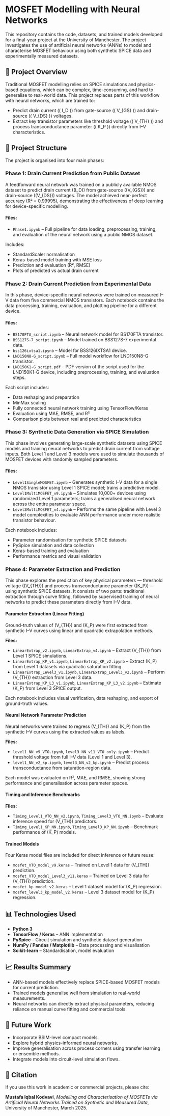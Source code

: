 
# MOSFET Modelling with Neural Networks

This repository contains the code, datasets, and trained models developed for a final-year project at the University of Manchester. The project investigates the use of artificial neural networks (ANNs) to model and characterise MOSFET behaviour using both synthetic SPICE data and experimentally measured datasets.

## 🧠 Project Overview

Traditional MOSFET modelling relies on SPICE simulations and physics-based equations, which can be complex, time-consuming, and hard to generalise to real-world data. This project replaces parts of this workflow with neural networks, which are trained to:

- Predict drain current (\( I_D \)) from gate-source (\( V_{GS} \)) and drain-source (\( V_{DS} \)) voltages.
- Extract key transistor parameters like threshold voltage (\( V_{TH} \)) and process transconductance parameter (\( K_P \)) directly from I–V characteristics.

## 📁 Project Structure

The project is organised into four main phases:

### Phase 1: Drain Current Prediction from Public Dataset

A feedforward neural network was trained on a publicly available NMOS dataset to predict drain current (\(I_D\)) from gate-source (\(V_{GS}\)) and drain-source (\(V_{DS}\)) voltages. The model achieved near-perfect accuracy (R² = 0.99995), demonstrating the effectiveness of deep learning for device-specific modelling.

#### Files:
- `Phase1.ipynb` – Full pipeline for data loading, preprocessing, training, and evaluation of the neural network using a public NMOS dataset.

Includes:
- StandardScaler normalisation
- Keras-based model training with MSE loss
- Prediction and evaluation (R², RMSE)
- Plots of predicted vs actual drain current


### Phase 2: Drain Current Prediction from Experimental Data

In this phase, device-specific neural networks were trained on measured I–V data from five commercial NMOS transistors. Each notebook contains the data processing, training, evaluation, and plotting pipeline for a different device.

#### Files:
- `BS170FTA_script.ipynb` – Neural network model for BS170FTA transistor.
- `BSS127S-7_script.ipynb` – Model trained on BSS127S-7 experimental data.
- `bss126ixtsa1.ipynb` – Model for BSS126IXTSA1 device.
- `LND150N8-G_script.ipynb` – Full model workflow for LND150N8-G transistor.
- `LND150K1-G_script.pdf` – PDF version of the script used for the LND150K1-G device, including preprocessing, training, and evaluation steps.

Each script includes:
- Data reshaping and preparation
- MinMax scaling
- Fully connected neural network training using TensorFlow/Keras
- Evaluation using MAE, RMSE, and R²
- Comparison plots between real and predicted characteristics

### Phase 3: Synthetic Data Generation via SPICE Simulation

This phase involves generating large-scale synthetic datasets using SPICE models and training neural networks to predict drain current from voltage inputs. Both Level 1 and Level 3 models were used to simulate thousands of MOSFET devices with randomly sampled parameters.

#### Files:
- `Level1SingleMOSFET.ipynb` – Generates synthetic I–V data for a single NMOS transistor using Level 1 SPICE model; trains a predictive model.
- `Level1MultiMOSFET_v9.ipynb` – Simulates 10,000+ devices using randomized Level 1 parameters; trains a generalised neural network across the entire parameter space.
- `Level3MultiMOSFET_v4.ipynb` – Performs the same pipeline with Level 3 model complexities to evaluate ANN performance under more realistic transistor behaviour.

Each notebook includes:
- Parameter randomisation for synthetic SPICE datasets
- PySpice simulation and data collection
- Keras-based training and evaluation
- Performance metrics and visual validation

### Phase 4: Parameter Extraction and Prediction

This phase explores the prediction of key physical parameters — threshold voltage (\(V_{TH}\)) and process transconductance parameter (\(K_P\)) — using synthetic SPICE datasets. It consists of two parts: traditional extraction through curve fitting, followed by supervised training of neural networks to predict these parameters directly from I–V data.

#### Parameter Extraction (Linear Fitting)

Ground-truth values of \(V_{TH}\) and \(K_P\) were first extracted from synthetic I–V curves using linear and quadratic extrapolation methods.

**Files:**
- `LinearExtrap_v2.ipynb`, `LinearExtrap_v4.ipynb` – Extract \(V_{TH}\) from Level 1 SPICE simulations.
- `LinearExtrap_KP_v1.ipynb`, `LinearExtrap_KP_v2.ipynb` – Extract \(K_P\) from Level 1 datasets via quadratic saturation fitting.
- `LinearExtrap_Level3_v1.ipynb`, `LinearExtrap_Level3_v2.ipynb` – Perform \(V_{TH}\) extraction from Level 3 data.
- `LinearExtrap_KP_L3_v1.ipynb`, `LinearExtrap_KP_L3_v2.ipynb` – Estimate \(K_P\) from Level 3 SPICE output.

Each notebook includes visual verification, data reshaping, and export of ground-truth values.

#### Neural Network Parameter Prediction

Neural networks were trained to regress \(V_{TH}\) and \(K_P\) from the synthetic I–V curves using the extracted values as labels.

**Files:**
- `level1_NN_v9_VTO.ipynb`, `level3_NN_v11_VTO_only.ipynb` – Predict threshold voltage from full I–V data (Level 1 and Level 3).
- `level1_NN_v2_kp.ipynb`, `level3_NN_v2_kp.ipynb` – Predict process transconductance from saturation-region data.

Each model was evaluated on R², MAE, and RMSE, showing strong performance and generalisation across parameter spaces.

#### Timing and Inference Benchmarks

**Files:**
- `Timing_Level1_VTO_NN_v2.ipynb`, `Timing_Level3_VTO_NN.ipynb` – Evaluate inference speed for \(V_{TH}\) predictors.
- `Timing_Level1_KP_NN.ipynb`, `Timing_Level3_KP_NN.ipynb` – Benchmark performance of \(K_P\) models.


#### Trained Models

Four Keras model files are included for direct inference or future reuse:

- `mosfet_VTO_model_v9.keras` – Trained on Level 1 data for \(V_{TH}\) prediction.
- `mosfet_VTO_model_Level3_v11.keras` – Trained on Level 3 data for \(V_{TH}\) prediction.
- `mosfet_kp_model_v2.keras` – Level 1 dataset model for \(K_P\) regression.
- `mosfet_level3_kp_model_v2.keras` – Level 3 dataset model for \(K_P\) regression.


## 📊 Technologies Used

- **Python 3**
- **TensorFlow / Keras** – ANN implementation
- **PySpice** – Circuit simulation and synthetic dataset generation
- **NumPy / Pandas / Matplotlib** – Data processing and visualisation
- **Scikit-learn** – Standardisation, model evaluation




## 📈 Results Summary

- ANN-based models effectively replace SPICE-based MOSFET models for current prediction.
- Trained models generalise well from simulation to real-world measurements.
- Neural networks can directly extract physical parameters, reducing reliance on manual curve fitting and commercial tools.

## 🔬 Future Work

- Incorporate BSIM-level compact models.
- Explore hybrid physics-informed neural networks.
- Improve generalisation across process corners using transfer learning or ensemble methods.
- Integrate models into circuit-level simulation flows.

## 🧾 Citation

If you use this work in academic or commercial projects, please cite:

**Mustafa Iqbal Kodvavi**, *Modelling and Characterisation of MOSFETs via Artificial Neural Networks Trained on Synthetic and Measured Data*, University of Manchester, March 2025.
